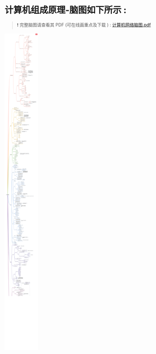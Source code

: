 # 计算机组成原理-脑图如下所示 :

> ❗ 完整脑图请查看其 PDF (可在线画重点及下载 ) : [计算机网络脑图.pdf](https://course.studynote.life/xmind/408/计算机网络/计算机网络.pdf)

![ ](../../xmind/408/计算机网络/计算机网络.png)
